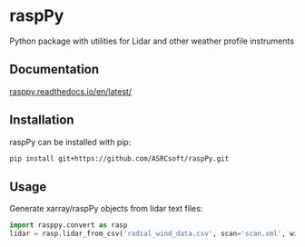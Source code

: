 # raspPy
Python package with utilities for Lidar and other weather profile instruments

## Documentation
[rasppy.readthedocs.io/en/latest/](http://rasppy.readthedocs.io/en/latest/)

## Installation
raspPy can be installed with pip:

```bash
pip install git+https://github.com/ASRCsoft/raspPy.git
```

## Usage
Generate xarray/raspPy objects from lidar text files:

```python
import rasppy.convert as rasp
lidar = rasp.lidar_from_csv('radial_wind_data.csv', scan='scan.xml', wind='reconstruction_wind_data.csv')
```
